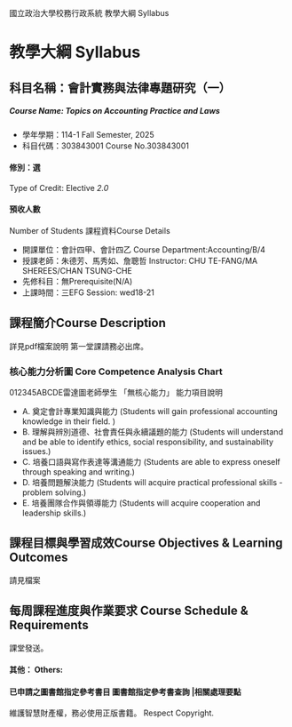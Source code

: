 國立政治大學校務行政系統 教學大綱 Syllabus
# 教學大綱 Syllabus
##  科目名稱：會計實務與法律專題研究（一）
#####  Course Name: Topics on Accounting Practice and Laws
  * 學年學期：114-1 Fall Semester, 2025 
  * 科目代碼：303843001 Course No.303843001
#### 修別：選
Type of Credit: Elective 
_2.0_
#### 預收人數
Number of Students
課程資料Course Details
  * 開課單位：會計四甲、會計四乙 Course Department:Accounting/B/4 
  * 授課老師：朱德芳、馬秀如、詹聰哲 Instructor: CHU TE-FANG/MA SHEREES/CHAN TSUNG-CHE 
  * 先修科目：無Prerequisite(N/A)
  * 上課時間：三EFG Session: wed18-21 
##  課程簡介Course Description
詳見pdf檔案說明
第一堂課請務必出席。
###  核心能力分析圖 Core Competence Analysis Chart
012345ABCDE雷達圖老師學生
「無核心能力」 
能力項目說明
  * A. 奠定會計專業知識與能力 (Students will gain professional accounting knowledge in their field. )
  * B. 理解與辨別道德、社會責任與永續議題的能力 (Students will understand and be able to identify ethics, social responsibility, and sustainability issues.)
  * C. 培養口語與寫作表達等溝通能力 (Students are able to express oneself through speaking and writing.)
  * D. 培養問題解決能力 (Students will acquire practical professional skills - problem solving.)
  * E. 培養團隊合作與領導能力 (Students will acquire cooperation and leadership skills.)
##  課程目標與學習成效Course Objectives & Learning Outcomes 
請見檔案
##  每周課程進度與作業要求 Course Schedule & Requirements
課堂發送。
####  其他： Others:
####  已申請之圖書館指定參考書目  圖書館指定參考書查詢 |相關處理要點
維護智慧財產權，務必使用正版書籍。 Respect Copyright.
